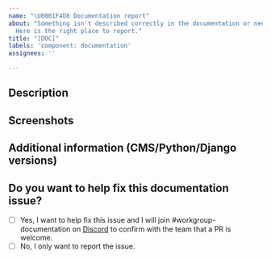 ```yaml
---
name: "\U0001F4D8 Documentation report"
about: "Something isn't described correctly in the documentation or needs to be updated?
  Here is the right place to report."
title: "[DOC]"
labels: 'component: documentation'
assignees: ''

---
```


<!--
Please fill in each section below, otherwise, your issue will be closed.
This info allows django CMS maintainers to diagnose (and fix!) your issue
as quickly as possible.
-->

## Description

<!--
If this is a security issue stop immediately and follow the instructions at:
http://docs.django-cms.org/en/latest/contributing/development-policies.html#reporting-security-issues
-->

## Screenshots

<!--If applicable, add screenshots to help explain your problem.
-->

## Additional information (CMS/Python/Django versions)

<!--
Add any other context about the problem such as environment,
CMS/Python/Django versions, logs etc. here.
-->

## Do you want to help fix this documentation issue?

<!-- 
The django CMS project is managed and kept alive by its open source community and is backed by the [django CMS Association](https://www.django-cms.org/en/about-us/). We therefore welcome any help and are grateful if people contribute to the project. Please use 'x' to check the items below.
-->

* [ ] Yes, I want to help fix this issue and I will join #workgroup-documentation on [Discord](https://discord.com/channels/800813886689247262/1201999613272535130) to confirm with the team that a PR is welcome. 
* [ ] No, I only want to report the issue.
